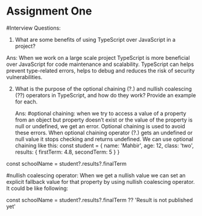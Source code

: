# Assignment One

#Interview Questions:

1. What are some benefits of using TypeScript over JavaScript in a project?
	
  Ans: When we work on a large scale project TypeScript is more beneficial over JavaScript for code maintenance and scalability. TypeScript can helps prevent type-related errors, helps to debug and reduces the risk of security vulnerabilities.

2. What is the purpose of the optional chaining (?.) and nullish coalescing (??) operators in TypeScript, and how do they work? Provide an example for each.

	Ans: #optional chaining: when we try to access a value of a property from an object but property doesn’t exist or the value of the property is null or undefined, we get an error. Optional chaining is used to avoid these errors. When optional chaining operator (?.) gets an undefined or null value it stops checking and returns undefined. 
  We can use optional chaining like this:
  const student = {
  name: 'Mahbir',
  age: 12,
  class: 'two',
  results: {
    firstTerm: 4.8,
    secondTerm: 5
    } 
  }

  const schoolName = student?.results?.finalTerm


 #nullish coalescing operator: When we get a nullish value we can set an explicit fallback value for that property by using nullish coalescing operator. 
 It could be like following:

 const schoolName = student?.results?.finalTerm ?? 'Result is not published yet'

 

